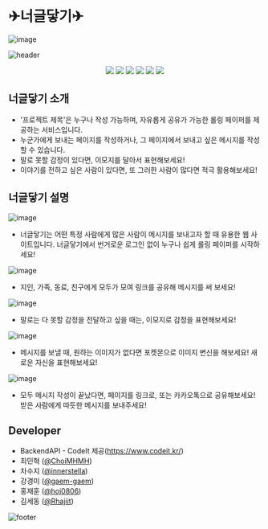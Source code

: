 # ✈너글닿기✈

![image](https://github.com/Rhajiit/itsBasic/assets/155033024/c1297455-505b-48ce-a5f4-a914ff0813bd)


![header](https://capsule-render.vercel.app/api?type=waving&&height=160&color=9013FE&text=너에게%20글%20한마디%20달아보기&fontSize=45&&&fontColor=ffe&fontAlignY=30&rotate=-1&desc=오픈형%20롤링페이퍼%20너글닿기&descAlign=75&descAlignY=55)

<p align="center">
<img src="https://img.shields.io/badge/react-61DAFB?style=for-the-badge&logo=react&logoColor=61DAFB&labelColor=333">
<img src="https://img.shields.io/badge/firebase-FFCA28?style=for-the-badge&logo=firebase&logoColor=FFCA28&labelColor=333">
<img src="https://img.shields.io/badge/javaScript-F7DF1E?style=for-the-badge&logo=javaScript&logoColor=F7DF1E&labelColor=333">
<img src="https://img.shields.io/badge/HTML-E34F26?style=for-the-badge&logo=HTML5&logoColor=E34F26&labelColor=333">
<img src="https://img.shields.io/badge/CSS-1572B6?style=for-the-badge&logo=CSS3&logoColor=61DAFB&labelColor=333">
<img src="https://img.shields.io/badge/styled--components-DB7093?style=for-the-badge&logo=styled-components&logoColor=DB7093&labelColor=333">
</p>

## 너글닿기 소개

- '프로젝트 제목'은 누구나 작성 가능하며, 자유롭게 공유가 가능한 롤링 페이퍼를 제공하는 서비스입니다.
- 누군가에게 보내는 페이지를 작성하거나, 그 페이지에서 보내고 싶은 메시지를 작성할 수 있습니다.
- 말로 못할 감정이 있다면, 이모지를 달아서 표현해보세요!
- 이야기를 전하고 싶은 사람이 있다면, 또 그러한 사람이 많다면 적극 활용해보세요!

## 너글닿기 설명

![image](https://github.com/Rhajiit/itsBasic/assets/155033024/2ee2897d-f96f-421c-b3b8-41ac31a845d7)

- 너글닿기는 어떤 특정 사람에게 많은 사람이 메시지를 보내고자 할 때 유용한 웹 사이트입니다. 너글닿기에서 번거로운 로그인 없이 누구나 쉽게 롤링 페이퍼를 시작하세요!

![image](https://github.com/Rhajiit/itsBasic/assets/155033024/bbe0c07b-2986-4055-b981-c9ea0ac4a5cb)

- 지인, 가족, 동료, 친구에게 모두가 모여 링크를 공유해 메시지를 써 보세요!

![image](https://github.com/Rhajiit/itsBasic/assets/155033024/7287de66-b430-4295-a4b3-1fe157285c9a)

- 말로는 다 못할 감정을 전달하고 싶을 때는, 이모지로 감정을 표현해보세요!

![image](https://github.com/Rhajiit/itsBasic/assets/155033024/4d9c9188-4e7f-406b-81df-98854d14e922)

- 메시지를 보낼 때, 원하는 이미지가 없다면 포켓몬으로 이미지 변신을 해보세요! 새로운 자신을 표현해보세요!

![image](https://github.com/Rhajiit/itsBasic/assets/155033024/ae9991e4-2c9b-4ec1-9507-754b59a3bd5d)

- 모두 메시지 작성이 끝났다면, 페이지를 링크로, 또는 카카오톡으로 공유해보세요! 받은 사람에게 따듯한 메시지를 보내주세요!

## Developer

- BackendAPI - CodeIt 제공(https://www.codeit.kr/)
- 최민혁 ([@ChoiMHMH](https://github.com/ChoiMHMH))
- 차수지 ([@innerstella](https://github.com/innerstella))
- 강경미 ([@gaem-gaem](https://github.com/gaem-gaem))
- 홍재훈 ([@hoj0806](https://github.com/hoj0806))
- 김세동 ([@Rhajiit](https://github.com/Rhajiit))

![footer](https://capsule-render.vercel.app/api?type=waving&section=footer&height=160&color=9013FE&reversal=true&text=여러분도%20한마디,%20어떠실까요?&fontSize=45&&&fontColor=ffe&fontAlignY=75&rotate=1)

